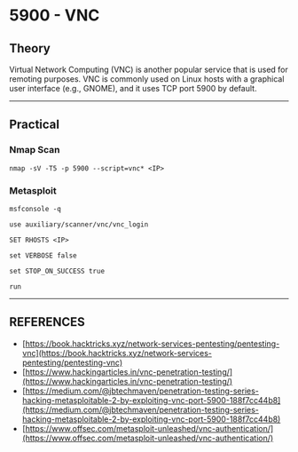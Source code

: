 # 5900 - VNC

## Theory

Virtual Network Computing (VNC) is another popular service that is used for remoting purposes. VNC is commonly used on Linux hosts with a graphical user interface (e.g., GNOME), and it uses TCP port 5900 by default.



***

## Practical

### Nmap Scan

```
nmap ‐sV ‐T5 ‐p 5900 ‐‐script=vnc* <IP>
```

### Metasploit

```
msfconsole -q

use auxiliary/scanner/vnc/vnc_login

SET RHOSTS <IP>

set VERBOSE false

set STOP_ON_SUCCESS true

run
```



***

## REFERENCES

* [https://book.hacktricks.xyz/network-services-pentesting/pentesting-vnc](https://book.hacktricks.xyz/network-services-pentesting/pentesting-vnc)
* [https://www.hackingarticles.in/vnc-penetration-testing/](https://www.hackingarticles.in/vnc-penetration-testing/)
* [https://medium.com/@jbtechmaven/penetration-testing-series-hacking-metasploitable-2-by-exploiting-vnc-port-5900-188f7cc44b8](https://medium.com/@jbtechmaven/penetration-testing-series-hacking-metasploitable-2-by-exploiting-vnc-port-5900-188f7cc44b8)
* [https://www.offsec.com/metasploit-unleashed/vnc-authentication/](https://www.offsec.com/metasploit-unleashed/vnc-authentication/)
